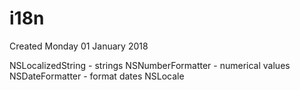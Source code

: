 # i18n
Created Monday 01 January 2018

NSLocalizedString - strings
NSNumberFormatter - numerical values
NSDateFormatter - format dates
NSLocale

